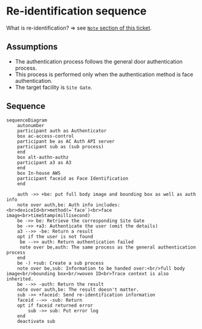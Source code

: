 # Re-identification sequence

What is re-identification?
=> see [`Note` section of this ticket](https://jira.tri-ad.tech/browse/CISAM-4159).

## Assumptions

- The authentication process follows the general door authentication process.
- This process is performed only when the authentication method is face authentication.
- The target facility is `Site Gate`.

## Sequence

```mermaid
sequenceDiagram
    autonumber
    participant auth as Authenticator
    box ac-access-control
    participant be as AC Auth API server
    participant sub as (sub process)
    end
    box alt-authn-authz
    participant a3 as A3
    end
    box In-house AWS
    participant faceid as Face Identification
    end

    auth ->> +be: put full body image and bounding box as well as auth info
    note over auth,be: Auth info includes:<br>deviceId<br>method(=`face`)<br>face image<br>timeStamp(millisecond)
    be ->> be: Retrieve the corresponding Site Gate
    be ->> +a3: Authenticate the user (omit the details)
    a3 -->> -be: Return a result
    opt if the user is not found
     be -->> auth: Return authentication failed
     note over be,auth: The same process as the general authentication process
    end
    be -) +sub: Create a sub process
    note over be,sub: Information to be handed over:<br/>full body image<br/>bounding box<br/>woven ID<br>Trace context is also inherited.
    be -->> -auth: Return the result
    note over auth,be: The result doesn't matter.
    sub ->> +faceid: Send re-identification information
    faceid -->> -sub: Return
    opt if faceid returned error
        sub ->> sub: Put error log
    end
    deactivate sub
```
